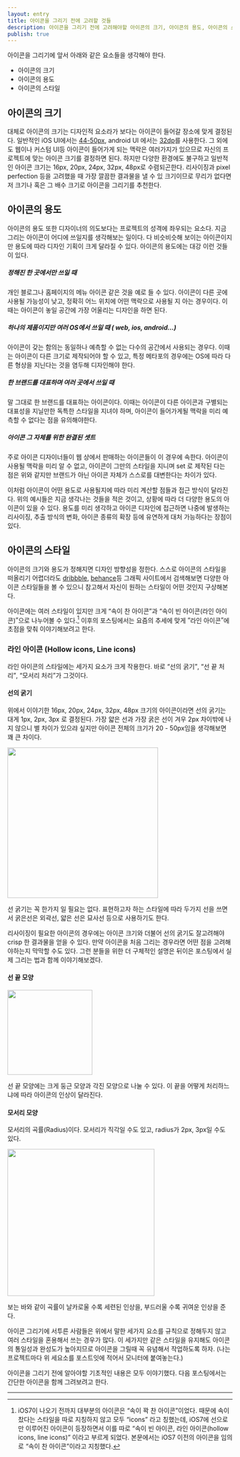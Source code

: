 ```yaml
---
layout: entry
title: 아이콘을 그리기 전에 고려할 것들
description: 아이콘을 그리기 전에 고려해야할 아이콘의 크기, 아이콘의 용도, 아이콘의 스타일을 이야기한다. 너무 당연한, 기초적인 내용이지만 그래서 막상 아이콘을 그리다보면 쉽게 간과하게 되는 내용들이다. 그렇기 때문에 가장 강조하고 싶은 내용이기도 하다.
publish: true
---
```


아이콘을 그리기에 앞서 아래와 같은 요소들을 생각해야 한다.

   * 아이콘의 크기
   * 아이콘의 용도
   * 아이콘의 스타일

## 아이콘의 크기

대체로 아이콘의 크기는 디자인적 요소라가 보다는 아이콘이 들어갈 장소에 맞게 결정된다. 일반적인 iOS UI에서는 [44-50px](https://developer.apple.com/library/ios/documentation/UserExperience/Conceptual/MobileHIG/BarIcons.html), android UI 에서는 [32dp](http://developer.android.com/design/style/iconography.html)를 사용한다. 그 외에도 웹이나 커스텀 UI등 아이콘이 들어가게 되는 맥락은 여러가지가 있으므로 자신의 프로젝트에 맞는 아이콘 크기를 결정하면 된다. 하지만 다양한 환경에도 불구하고 일반적인 아이콘 크기는 16px, 20px, 24px, 32px, 48px로 수렴되곤한다. 리사이징과 pixel perfection 등을 고려했을 때 가장 깔끔한 결과물을 낼 수 있 크기이므로 무리가 없다면 저 크기나 혹은 그 배수 크기로 아이콘을 그리기를 추천한다.


## 아이콘의 용도

아이콘의 용도 또한 디자이너의 의도보다는 프로젝트의 성격에 좌우되는 요소다. 지금 그리는 아이콘이 어디에 쓰일지를 생각해보는 일이다. 다 비슷비슷해 보이는 아이콘이지만 용도에 따라 디자인 기획이 크게 달라질 수 있다. 아이콘의 용도에는 대강 이런 것들이 있다. 

##### 정해진 한 곳에서만 쓰일 때

개인 블로그나 홈페이지의 메뉴 아이콘 같은 것을 예로 들 수 있다. 아이콘이 다른 곳에 사용될 가능성이 낮고, 정확히 어느 위치에 어떤 맥락으로 사용될 지 아는 경우이다. 이때는 아이콘이 놓일 공간에 가장 어울리는 디자인을 하면 된다. 

##### 하나의 제품이지만 여러 OS에서 쓰일 때 ( web, ios, android...)

아이콘이 갖는 함의는 동일하나 예측할 수 없는 다수의 공간에서 사용되는 경우다. 이때는 아이콘이 다른 크기로 제작되어야 할 수 있고, 특정 메타포의 경우에는 OS에 따라 다른 형상을 지닌다는 것을 염두해 디자인해야 한다.

##### 한 브랜드를 대표하며 여러 곳에서 쓰일 때

말 그대로 한 브랜드를 대표하는 아이콘이다. 이때는 아이콘이 다른 아이콘과 구별되는 대표성을 지닐만한 독특한 스타일을 지녀야 하며, 아이콘이 들어가게될 맥락을 미리 예측할 수 없다는 점을 유의해야한다. 

##### 아이콘 그 자체를 위한 완결된 셋트

주로 아이콘 디자이너들이 웹 상에서 판매하는 아이콘들이 이 경우에 속한다. 아이콘이 사용될 맥락을 미리 알 수 없고, 아이콘이 그만의 스타일을 지니며 set 로 제작된 다는 점은 위와 같지만 브랜드가 아닌 아이콘 자체가 스스로를 대변한다는 차이가 있다.


이처럼 아이콘이 어떤 용도로 사용될지에 따라 미리 계산할 점들과 접근 방식이 달라진다. 위의 예시들은 지금 생각나는 것들을 적은 것이고, 상황에 따라 더 다양한 용도의 아이콘이 있을 수 있다. 용도를 미리 생각하고 아이콘 디자인에 접근하면 나중에 발생하는 리사이징, 추출 방식의 변화, 아이콘 종류의 확장 등에 유연하게 대처 가능하다는 장점이 있다. 


## 아이콘의 스타일
 
아이콘의 크기와 용도가 정해지면 디자인 방향성을 정한다. 스스로 아이콘의 스타일을 떠올리기 어렵더라도 [dribbble](https://dribbble.com/search?q=icons), [behance](https://www.behance.net/search?field=131&search=icons)등 그래픽 사이트에서 검색해보면 다양한 아이콘 스타일들을 볼 수 있으니 참고해서 자신이 원하는 스타일이 어떤 것인지 구상해본다.

아이콘에는 여러 스타일이 있지만 크게 <q>속이 찬 아이콘</q>과 <q>속이 빈 아이콘(라인 아이콘)</q>으로 나누어볼 수 있다.[^icons_style] 이후의 포스팅에서는 요즘의 추세에 맞게 <q>라인 아이콘</q>에 초점을 맞춰 이야기해보려고 한다.

### 라인 아이콘 (Hollow icons, Line icons)
라인 아이콘의 스타일에는 세가지 요소가 크게 작용한다. 바로 <q>선의 굵기</q>, <q>선 끝 처리</q>, <q>모서리 처리</q>가 그것이다.

#### 선의 굵기
위에서 이야기한 16px, 20px,  24px, 32px, 48px 크기의 아이콘이라면 선의 굵기는 대게 1px, 2px, 3px 로 결정된다. 가장 얇은 선과 가장 굵은 선이 겨우 2px 차이밖에 나지 않으니 별 차이가 있으랴 싶지만 아이콘 전체의 크기가 20 - 50px임을 생각해보면 꽤 큰 차이다.

<div class="center">
<img src="https://33.media.tumblr.com/253f8a46ce9c0a76a7696f7994410e3d/tumblr_inline_n8pay9k2Ne1stjbwg.png" style="width:337px;"></div>

선 굵기는 꼭 한가지 일 필요는 없다. 표현하고자 하는 스타일에 따라 두가지 선을 쓰면서 굵은선은 외곽선, 얇은 선은 묘사선 등으로 사용하기도 한다. 

리사이징이 필요한 아이콘의 경우에는 아이콘 크기와 더불어 선의 굵기도 잘고려해야 crisp 한 결과물을 얻을 수 있다. 만약 아이콘을 처음 그리는 경우라면 어떤 점을 고려해야하는지 막막할 수도 있다. 그런 분들을 위한 더 구체적인 설명은 뒤이은 포스팅에서 실제 그리는 법과 함께 이야기해보겠다.

#### 선 끝 모양

<div class="center">
<img src="https://33.media.tumblr.com/e0a341964afbb95c4bc3a32fedca6c70/tumblr_inline_n8pbsyAZ8U1stjbwg.png" style="width:190px;"></div>

선 끝 모양에는 크게 둥근 모양과 각진 모양으로 나눌 수 있다. 이 끝을 어떻게 처리하느냐에 따라 아이콘의 인상이 달라진다.

#### 모서리 모양
         
모서리의 곡률(Radius)이다. 모서리가 직각일 수도 있고, radius가 2px, 3px일 수도 있다.

<div class="center">
<img src="https://33.media.tumblr.com/a105ec4ccef45ead03cbc180eb89fcb8/tumblr_inline_n8pcn4rwtD1stjbwg.png" style="width:329px;"></div>

보는 바와 같이 곡률이 날카로울 수록 세련된 인상을, 부드러울 수록 귀여운 인상을 준다.

아이콘 그리기에 서투른 사람들은 위에서 말한 세가지 요소를 규칙으로 정해두지 않고 여러 스타일을 혼용해서 쓰는 경우가 많다. 이 세가지만 같은 스타일을 유지해도 아이콘의 통일성과 완성도가 높아지므로 아이콘을 그릴때 꼭 유념해서 작업하도록 하자. (나는 프로젝트마다 위 세요소를 포스트잇에 적어서 모니터에 붙여놓는다.)

아이콘을 그리기 전에 알아야할 기초적인 내용은 모두 이야기했다. 다음 포스팅에서는 간단한 아이콘을 함께 그려보려고 한다.

---

[^icons_style]: iOS7이 나오기 전까지 대부분의 아이콘은 <q>속이 꽉 찬 아이콘</q>이었다. 때문에 속이 찼다는 스타일을 따로 지칭하지 않고 모두 <q>icons</q> 라고 칭했는데, iOS7에 선으로만 이루어진 아이콘이 등장하면서 이를 따로 <q>속이 빈 아이콘, 라인 아이콘(hollow icons, line icons)</q> 이라고 부르게 되었다. 본문에서는 iOS7 이전의 아이콘을 임의로 <q>속이 찬 아이콘</q>이라고 지칭했다.